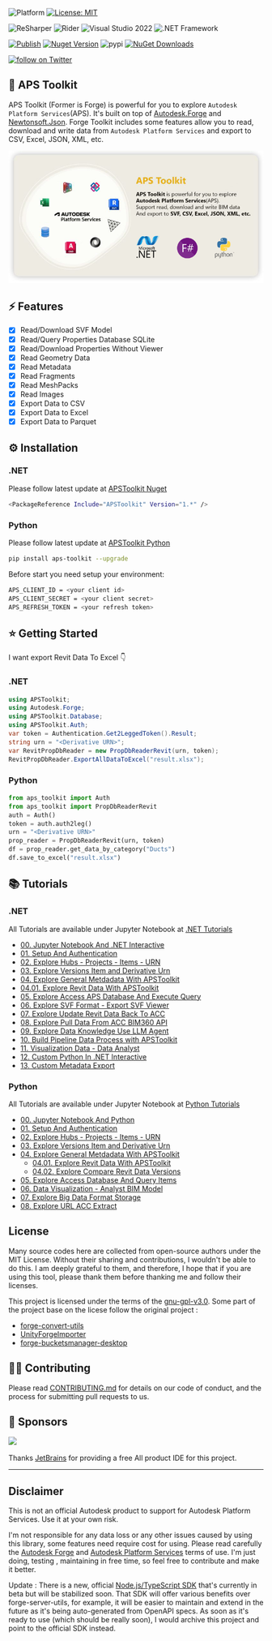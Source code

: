 ![Platform](https://img.shields.io/badge/platform-Windows/MacOS/Linux-lightgray.svg) [![License: MIT](https://img.shields.io/badge/License-MIT-yellow.svg)](https://opensource.org/licenses/MIT)

![ReSharper](https://img.shields.io/badge/ReSharper-2023-yellow) ![Rider](https://img.shields.io/badge/Rider-2023-yellow) ![Visual Studio 2022](https://img.shields.io/badge/Visual_Studio_2022-yellow) ![.NET Framework](https://img.shields.io/badge/.NET_6-yellow)

[![Publish](../../actions/workflows/dotnet.yml/badge.svg)](../../actions)
[![Nuget Version](https://img.shields.io/nuget/v/APSToolkit)](https://www.nuget.org/packages/APSToolkit)
![pypi](https://img.shields.io/pypi/v/aps-toolkit.svg)
[![NuGet Downloads](https://img.shields.io/nuget/dt/APSToolkit.svg)](https://www.nuget.org/packages/APSToolkit/)

<a href="https://twitter.com/intent/follow?screen_name=chuongmep">
<img src="https://img.shields.io/twitter/follow/chuongmep?style=social&logo=twitter"
alt="follow on Twitter"></a>

## 🔩 APS Toolkit 

APS Toolkit (Former is Forge) is powerful for you to explore `Autodesk Platform Services`(APS). It's built on top of [Autodesk.Forge](https://www.nuget.org/packages/Autodesk.Forge/) and [Newtonsoft.Json](https://www.nuget.org/packages/Newtonsoft.Json/). Forge Toolkit includes some features allow you to read, download and write data from `Autodesk Platform Services` and export to CSV, Excel, JSON, XML, etc.

![APSToolkit](docs/APSToolkit.png)

## ⚡ Features

- [x] Read/Download SVF Model
- [x] Read/Query Properties Database SQLite
- [x] Read/Download Properties Without Viewer
- [x] Read Geometry Data 
- [x] Read Metadata
- [x] Read Fragments
- [x] Read MeshPacks
- [x] Read Images
- [x] Export Data to CSV
- [x] Export Data to Excel
- [x] Export Data to Parquet

## ⚙ Installation

### .NET 

Please follow latest update at [APSToolkit Nuget](https://www.nuget.org/packages/APSToolkit)

```bash
<PackageReference Include="APSToolkit" Version="1.*" />
```

### Python 

Please follow latest update at [APSToolkit Python](https://pypi.org/project/aps-toolkit/)

```bash
pip install aps-toolkit --upgrade
```

Before start you need setup your environment:

```bash
APS_CLIENT_ID = <your client id>
APS_CLIENT_SECRET = <your client secret>
APS_REFRESH_TOKEN = <your refresh token>
```

## ⭐ Getting Started

I want export Revit Data To Excel 👇

### .NET

```csharp
using APSToolkit;
using Autodesk.Forge;
using APSToolkit.Database;
using APSToolkit.Auth;
var token = Authentication.Get2LeggedToken().Result;
string urn = "<Derivative URN>";
var RevitPropDbReader = new PropDbReaderRevit(urn, token);
RevitPropDbReader.ExportAllDataToExcel("result.xlsx");
```

### Python

```python
from aps_toolkit import Auth
from aps_toolkit import PropDbReaderRevit
auth = Auth()
token = auth.auth2leg()
urn = "<Derivative URN>"
prop_reader = PropDbReaderRevit(urn, token)
df = prop_reader.get_data_by_category("Ducts")
df.save_to_excel("result.xlsx")
```

## 📚 Tutorials

### .NET

All Tutorials are available under Jupyter Notebook at [.NET Tutorials](./docs/Tutorials)

- [00. Jupyter Notebook And .NET Interactive](./docs/Tutorials/00.%20Jupyter%20Notebook%20And%20.NET%20Interactive.ipynb)
- [01. Setup And Authentication](./docs/Tutorials/01.%20Setup%20And%20Authentication.ipynb)
- [02. Explore Hubs - Projects - Items - URN](./docs/Tutorials/02.%20Explore%20Hubs%20-%20Projects%20-%20Items%20-%20URN.ipynb)
- [03. Explore Versions Item and Derivative Urn](./docs/Tutorials/03.%20Explore%20Versions%20Item%20and%20Derivative%20Urn.ipynb)
- [04. Explore General Metdadata With APSToolkit](./docs/Tutorials/04.%20Explore%20General%20Metdadata%20With%20APSToolkit.ipynb)
- [04.01. Explore Revit Data With APSToolkit](./docs/Tutorials/04.01.%20Explore%20Revit%20Data%20With%20APSToolkit.ipynb)
- [05. Explore Access APS Database And Execute Query](./docs/Tutorials/05.%20Explore%20Access%20Database%20And%20Query%20Items.ipynb)
- [06. Explore SVF Format - Export SVF Viewer](./docs/Tutorials/06.%20Explore%20SVF%20-%20Export%20SVF%20Viewer.ipynb)
- [07. Explore Update Revit Data Back To ACC](./docs/Tutorials/07.%20Explore%20Update%20Revit%20Data%20Back%20To%20ACC.ipynb)
- [08. Explore Pull Data From ACC BIM360 API](./docs/Tutorials/08.%20Explore%20Pull%20Data%20From%20ACC%20BIM360%20API.ipynb)
- [09. Explore Data Knowledge Use LLM Agent](./docs/Tutorials/09.%20Explore%20Data%20Knowledge%20Use%20LLM%20Agent.ipynb)
- [10. Build Pipeline Data Process with APSToolkit](./docs/Tutorials/10.%20Build%20Pipeline%20Data%20Process%20with%20APSToolkit.ipynb)
- [11. Visualization Data - Data Analyst](./docs/Tutorials/11.%20Visualization%20Data%20-%20Data%20Analyst.ipynb)
- [12. Custom Python In .NET Interactive](./docs/Tutorials/12.%20Custom%20Python%20In%20.NET%20Interactive.ipynb)
- [13. Custom Metadata Export](./docs/Tutorials/13.%20Custom%20Metadata%20Export.ipynb) 


### Python

All Tutorials are available under Jupyter Notebook at [Python Tutorials](./APSToolkitPython/Tutorials)

- [00. Jupyter Notebook And Python](https://colab.research.google.com/github/chuongmep/aps-toolkit/blob/dev/APSToolkitPython/Tutorials/00.%20Jupyter%20Notebook%20And%20Python.ipynb)
- [01. Setup And Authentication](https://colab.research.google.com/github/chuongmep/aps-toolkit/blob/dev/APSToolkitPython/Tutorials/01.%20Setup%20And%20Authentication.ipynb)
- [02. Explore Hubs - Projects - Items - URN](https://colab.research.google.com/github/chuongmep/aps-toolkit/blob/dev/APSToolkitPython/Tutorials/02.%20Explore%20Hubs%20-%20Projects%20-%20Items%20-%20URN.ipynb)
- [03. Explore Versions Item and Derivative Urn](https://colab.research.google.com/github/chuongmep/aps-toolkit/blob/dev/APSToolkitPython/Tutorials/03.%20Explore%20Versions%20Item%20and%20Derivative%20Urn.ipynb)
- [04. Explore General Metdadata With APSToolkit](https://colab.research.google.com/github/chuongmep/aps-toolkit/blob/dev/APSToolkitPython/Tutorials/04.%20Explore%20General%20Metdadata%20With%20APSToolkit.ipynb)
  - [04.01. Explore Revit Data With APSToolkit](https://colab.research.google.com/github/chuongmep/aps-toolkit/blob/dev/APSToolkitPython/Tutorials/04.01.%20Explore%20Revit%20Data%20With%20APSToolkit.ipynb)
  - [04.02. Explore Compare Revit Data Versions](https://colab.research.google.com/github/chuongmep/aps-toolkit/blob/dev/APSToolkitPython/Tutorials/04.02.%20Explore%20Compare%20Revit%20Data%20Versions.ipynb)
- [05. Explore Access Database And Query Items](https://colab.research.google.com/github/chuongmep/aps-toolkit/blob/dev/APSToolkitPython/Tutorials/05.%20Explore%20Access%20Database%20And%20Query%20Items.ipynb)
- [06. Data Visualization - Analyst BIM Model](https://colab.research.google.com/github/chuongmep/aps-toolkit/blob/dev/APSToolkitPython/Tutorials/06.%20Data%20Visualization%20-%20Analyst%20BIM%20Model.ipynb)
- [07. Explore Big Data Format Storage](https://colab.research.google.com/github/chuongmep/aps-toolkit/blob/dev/APSToolkitPython/Tutorials/07.%20Explore%20Big%20Data%20Format%20Storage.ipynb)
- [08. Explore URL ACC Extract](https://colab.research.google.com/github/chuongmep/aps-toolkit/blob/dev/APSToolkitPython/Tutorials/08.%20Explore%20URL%20ACC%20Extract.ipynb)

## License

Many source codes here are collected from open-source authors under the MIT License. Without their sharing and contributions, I wouldn't be able to do this. I am deeply grateful to them, and therefore, I hope that if you are using this tool, please thank them before thanking me and follow their licenses.

This project is licensed under the terms of the [gnu-gpl-v3.0](License.md). Some part of the project base on the licese follow the original project :

- [forge-convert-utils](https://github.com/petrbroz/forge-convert-utils)
- [UnityForgeImporter](https://github.com/chuongmep/UnityForgeImporter)
- [forge-bucketsmanager-desktop](https://github.com/Autodesk-Forge/forge-bucketsmanager-desktop)

## 👨‍🏫 Contributing

Please read [CONTRIBUTING.md](CONTRIBUTING.md) for details on our code of conduct, and the process for submitting pull requests to us.

## 🎁 Sponsors

![](https://upload.wikimedia.org/wikipedia/en/thumb/0/08/JetBrains_beam_logo.svg/220px-JetBrains_beam_logo.svg.png)

Thanks [JetBrains](https://www.jetbrains.com/) for providing a free All product IDE for this project.

---

## Disclaimer

This is not an official Autodesk product to support for Autodesk Platform Services. Use it at your own risk. 

I'm not responsible for any data loss or any other issues caused by using this library, some features need require cost for using. Please read carefully the [Autodesk Forge](https://forge.autodesk.com/) and [Autodesk Platform Services](https://aps.autodesk.com/) terms of use. I'm just doing, testing , maintaining in free time, so feel free to contribute and make it better. 

Update : There is a new, official [Node.js/TypeScript SDK](https://github.com/autodesk-platform-services/aps-sdk-node) that's currently in beta but will be stabilized soon. That SDK will offer various benefits over forge-server-utils, for example, it will be easier to maintain and extend in the future as it's being auto-generated from OpenAPI specs. As soon as it's ready to use (which should be really soon), I would archive this project and point to the official SDK instead.